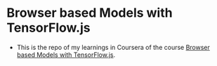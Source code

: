 # Browser based Models with TensorFlow.js
- This is the repo of my learnings in Coursera of the course [Browser based Models with TensorFlow.js](https://www.coursera.org/learn/browser-based-models-tensorflow).
